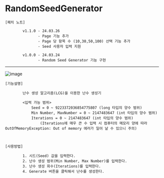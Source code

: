 # RandomSeedGenerator

    [패치 노트]

            v1.1.0 - 24.03.26
                   - Page 기능 추가
                   - Page 당 항목 수 (10,30,50,100) 선택 기능 추가
                   - Seed 사용자 입력 지원
            
            v1.0.0 - 24.03.24
                   - Random Seed Generator 기능 구현

-------------------------------------------------------------------------------------
![image](https://github.com/kastro723/RandomSeedGenerator/assets/55536937/e9a440be-a373-432a-996c-f02ed6db458b)




    [기능설명]
    
            난수 생성 알고리즘(LCG)을 이용한 난수 생성기

            <입력 가능 범위>
                Seed = 0 ~ 9223372036854775807 (long 타입의 양수 범위)
                Min Number, MaxNumber = 0 ~ 2147483647 (int 타입의 양수 범위)
                Iterations = 0 ~ 2147483647 (int 타입의 양수 범위)
                    (Iterations에 매우 큰 수 입력 시 컴퓨터의 메모리 양에 따라 OutOfMemoryException: Out of memory 에러가 일어 날 수 있으니 주의)
            


    [사용방법]
    
            1. 시드(Seed) 값을 입력한다.
            2. 난수 생성 범위(Min Number, Max Number)를 입력한다.
            3. 난수 생성 회수(Iterations)를 입력한다. 
            4. Generate 버튼을 클릭해서 난수를 생성한다.
